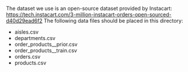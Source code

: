The dataset we use is an open-source dataset provided by Instacart: https://tech.instacart.com/3-million-instacart-orders-open-sourced-d40d29ead6f2
The following data files should be placed in this directory:
- aisles.csv
- departments.csv
- order_products__prior.csv
- order_products__train.csv
- orders.csv
- products.csv

